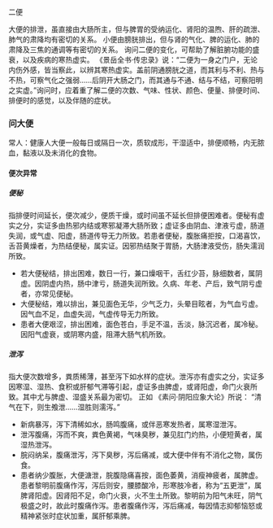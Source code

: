 二便

大便的排泄，虽直接由大肠所主，但与脾胃的受纳运化、肾阳的温煦、肝的疏泄、肺气的肃降均有密切的关系。
小便由膀胱排出，但与肾的气化、脾的运化、肺的肃降及三焦的通调等有密切的关系。
询问二便的变化，可帮助了解脏腑功能的盛衰，以及疾病的寒热虚实。
《景岳全书·传忠录》说：“二便为一身之门户，无论内伤外感，皆当察此，以辨其寒热虚实。盖前阴通膀胱之道，而其利与不利、热与不热，可察气化之强弱……后阴开大肠之门，而其通与不通、结与不结，可察阳明之实虚。”询问时，应着重了解二便的次数、气味、性状、颜色、便量、排便时间、排便时的感觉，以及伴随的症状。

### 问大便



常人：健康人大便一般每日或隔日一次，质软成形，干湿适中，排便顺畅，内无脓血，黏液以及未消化的食物。

#### 便次异常

##### 便秘

指排便时间延长，便次减少，便质干燥，或时间虽不延长但排便困难者。便秘有虚实之分，实证多由热邪内结或寒邪凝滞大肠所致；虚证多由阴血、津液亏虚，肠道失润，或气虚、阳虚，肠道传导无力所致。若患者便秘，腹胀痛拒按，口渴喜饮，舌苔黄燥者，为热结便秘，属实证。因邪热结聚于胃肠，大肠津液受伤，肠失濡润所致。

- 若大便秘结，排出困难，数日一行，兼口燥咽干，舌红少苔，脉细数者，属阴虚。因阴虚内热，肠中津亏，肠道失润所致。久病、年老、产后，致气阴亏虚者，亦常见便秘。
- 大便秘结，难以排出，兼见面色无华，少气乏力，头晕目眩者，为气血亏虚。因气血不足，血虚失润，气虚传导无力所致。
- 患者大便艰涩，排出困难，面色苍白，手足不温，舌淡，脉沉迟者，属冷秘。因阳气虚衰，或阴寒内盛，阻滞大肠气机所致。

##### 泄泻
指大便次数增多，粪质稀薄，甚至泻下如水样的症状。泄泻亦有虚实之分，实证多因寒湿、湿热、食积或肝郁气滞等引起，虚证多由脾虚，或肾阳虚，命门火衰所致。其中尤与脾虚、湿盛关系最为密切。
正如 《素问·阴阳应象大论》所说： “清气在下，则生飧泄……湿胜则濡泻。”

- 新病暴泻，泻下清稀如水，肠鸣腹痛，或伴恶寒发热者，属寒湿泄泻。
- 泄泻腹痛，泻而不爽，粪色黄褐，气味臭秽，兼见肛门灼热，小便短黄者，属湿热泄泻。
- 脘闷纳呆，腹痛泄泻，泻下臭秽，泻后痛减，或大便中伴有不消化之物，属伤食。
- 患者纳少腹胀，大便溏泄，脘腹隐痛喜按，面色萎黄，消瘦神疲者，属脾虚。患者黎明前腹痛作泻，泻后则安，腰膝酸冷，形寒肢冷者，称为“五更泄”，属脾肾阳虚。因肾阳不足，命门火衰，火不生土所致。黎明前为阳气未旺，阴气极盛之时，故此时腹痛作泻。患者腹痛作泻，泻后痛减，每因情志抑郁恼怒或精神紧张时症状加重，属肝郁乘脾。






































